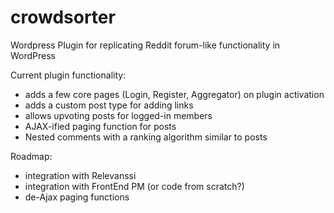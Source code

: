 # crowdsorter
Wordpress Plugin for replicating Reddit forum-like functionality in WordPress

Current plugin functionality:
 - adds a few core pages (Login, Register, Aggregator) on plugin activation
 - adds a custom post type for adding links
 - allows upvoting posts for logged-in members
 - AJAX-ified paging function for posts
 - Nested comments with a ranking algorithm similar to posts

Roadmap:
- integration with Relevanssi
- integration with FrontEnd PM (or code from scratch?)
- de-Ajax paging functions